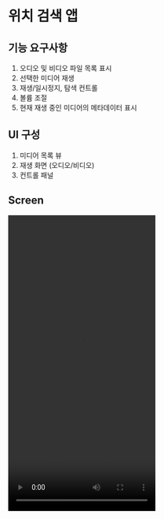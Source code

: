 위치 검색 앱
==========

## **기능 요구사항**

1. 오디오 및 비디오 파일 목록 표시
2. 선택한 미디어 재생
3. 재생/일시정지, 탐색 컨트롤
4. 볼륨 조절
5. 현재 재생 중인 미디어의 메타데이터 표시

## **UI 구성**

1. 미디어 목록 뷰
2. 재생 화면 (오디오/비디오)
3. 컨트롤 패널


## Screen

<video src="https://github.com/jihyeep/MediaPlayerApp/assets/122449708/eaf12193-2aa7-45d3-a0cb-2aec672122ab" width="300" height="600">


## Update

- 개발 예정
  - 볼륨 조절
  - 현재 재생 중인 미디어의 메타데이터 표시
